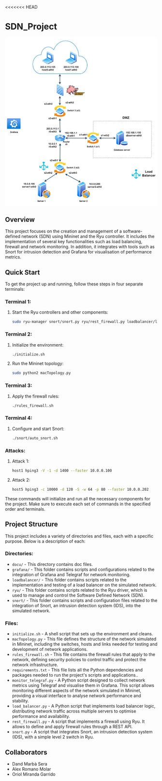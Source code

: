 <<<<<<< HEAD
# SDN_Project
![SDN_Project](docu/v2.2.jpeg)

## Overview
This project focuses on the creation and management of a software-defined network (SDN) using Mininet and the Ryu controller. It includes the implementation of several key functionalities such as load balancing, firewall and network monitoring. In addition, it integrates with tools such as Snort for intrusion detection and Grafana for visualisation of performance metrics.

## Quick Start

To get the project up and running, follow these steps in four separate terminals:

### Terminal 1:
1. Start the Ryu controllers and other components:
    ```sh
    sudo ryu-manager snort/snort.py ryu/rest_firewall.py loadbalancer/load_balancer.py grafana/monitor_telegraf.py
    ```


### Terminal 2:
1. Initialize the environment:
    ```sh
    ./initialize.sh
    ```
2. Run the Mininet topology:
    ```sh
    sudo python2 macTopology.py
    ```

### Terminal 3:
1. Apply the firewall rules:
    ```sh
    ./rules_firewall.sh
    ```

### Terminal 4:
1. Configure and start Snort:
    ```sh
    ./snort/auto_snort.sh
    ```

### Attacks:
1. Attack 1:
    ```sh
    host1 hping3 -V -1 -d 1400 --faster 10.0.0.100
    ```
2. Attack 2:
    ```sh
    host5 hping3 -c 10000 -d 120 -S -w 64 -p 80 --faster 10.0.0.202
    ```

These commands will initialize and run all the necessary components for the project. Make sure to execute each set of commands in the specified order and terminals.


## Project Structure

This project includes a variety of directories and files, each with a specific purpose. Below is a description of each:

### Directories:

- `docu/` - This directory contains doc files.
- `grafana/` - This folder contains scripts and configurations related to the integration of Grafana and Telegraf for network monitoring.
- `loadbalancer/` - This folder contains scripts related to the implementation and testing of a load balancer on the simulated network.
- `ryu/` - This folder contains scripts related to the Ryu driver, which is used to manage and control the Software Defined Network (SDN).
- `snort/` - This folder contains scripts and configuration files related to the integration of Snort, an intrusion detection system (IDS), into the simulated network.

### Files:

- `initialize.sh` - A shell script that sets up the environment and cleans.
- `macTopology.py` - This file defines the structure of the network simulated in Mininet, including the switches, hosts and links needed for testing and development of network applications.
- `rules_firewall.sh` - This file contains the firewall rules that apply to the network, defining security policies to control traffic and protect the network infrastructure.
- `requirements.txt` - This file lists all the Python dependencies and packages needed to run the project's scripts and applications..
- `monitor_telegraf.py` - A Python script designed to collect network metrics using Telegraf and visualise them in Grafana. This script allows monitoring different aspects of the network simulated in Mininet, providing a visual interface to analyse network performance and stability.
- `load_balancer.py` - A Python script that implements load balancer logic, distributing network traffic across multiple servers to optimise performance and availability.
- `rest_firewall.py` - A script that implements a firewall using Ryu. It allows to define and apply firewall rules through a REST API.
- `snort.py` - A script that integrates Snort, an intrusion detection system (IDS), with a simple level 2 switch in Ryu.



## Collaborators 
* Dand Marbà Sera
* Alex Romano Molar
* Oriol Miranda Garrido 



